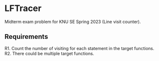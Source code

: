 # LFTracer
Midterm exam problem for KNU SE Spring 2023 (Line visit counter).

## Requirements

R1. Count the number of visiting for each statement in the target functions.
R2. There could be multiple target functions.
